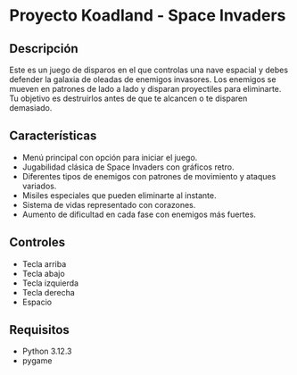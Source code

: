 # Proyecto Koadland - Space Invaders

## Descripción
Este es un juego de disparos en el que controlas una nave espacial y debes defender la galaxia de oleadas de enemigos invasores. Los enemigos se mueven en patrones de lado a lado y disparan proyectiles para eliminarte. Tu objetivo es destruirlos antes de que te alcancen o te disparen demasiado.

## Características
- Menú principal con opción para iniciar el juego.
- Jugabilidad clásica de Space Invaders con gráficos retro.
- Diferentes tipos de enemigos con patrones de movimiento y ataques variados.
- Misiles especiales que pueden eliminarte al instante.
- Sistema de vidas representado con corazones.
- Aumento de dificultad en cada fase con enemigos más fuertes.

## Controles
- Tecla arriba
- Tecla abajo
- Tecla izquierda
- Tecla derecha
- Espacio


## Requisitos
- Python 3.12.3
- pygame
